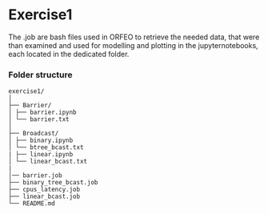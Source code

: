 # Exercise1 
The .job are bash files used in ORFEO to retrieve the needed data, that were than examined and used for modelling and plotting in the jupyternotebooks, each located in the dedicated folder.

### Folder structure
```
exercise1/
│
├── Barrier/
│ ├── barrier.ipynb
│ └── barrier.txt
│
├── Broadcast/
│ ├── binary.ipynb
│ └── btree_bcast.txt
| ├── linear.ipynb
│ └── linear_bcast.txt
|
│── barrier.job
├── binary_tree_bcast.job
├── cpus_latency.job
├── linear_bcast.job
└── README.md
```
